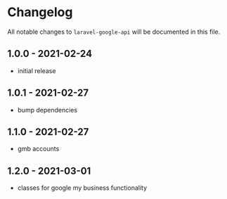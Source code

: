 # Changelog

All notable changes to `laravel-google-api` will be documented in this file.

## 1.0.0 - 2021-02-24

- initial release

## 1.0.1 - 2021-02-27

- bump dependencies

## 1.1.0 - 2021-02-27

- gmb accounts

## 1.2.0 - 2021-03-01

- classes for google my business functionality
